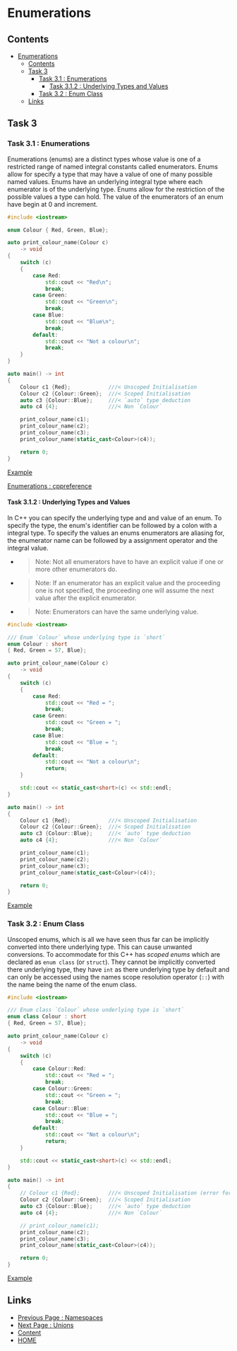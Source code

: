 # Enumerations

## Contents

- [Enumerations](#enumerations)
  - [Contents](#contents)
  - [Task 3](#task-3)
    - [Task 3.1 : Enumerations](#task-31--enumerations)
      - [Task 3.1.2 : Underlying Types and Values](#task-312--underlying-types-and-values)
    - [Task 3.2 : Enum Class](#task-32--enum-class)
  - [Links](#links)

## Task 3

### Task 3.1 : Enumerations

Enumerations (enums) are a distinct types whose value is one of a restricted range of named integral constants called enumerators. Enums allow for specify a type that may have a value of one of many possible named values. Enums have an underlying integral type where each enumerator is of the underlying type. Enums allow for the restriction of the possible values a type can hold. The value of the enumerators of an enum have begin at 0 and increment.

```cxx
#include <iostream>

enum Colour { Red, Green, Blue};

auto print_colour_name(Colour c)
    -> void
{
    switch (c)
    {
        case Red:
            std::cout << "Red\n";
            break;
        case Green:
            std::cout << "Green\n";
            break;
        case Blue:
            std::cout << "Blue\n";
            break;
        default:
            std::cout << "Not a colour\n";
            break;
    }
}

auto main() -> int
{
    Colour c1 {Red};            ///< Unscoped Initialisation
    Colour c2 {Colour::Green};  ///< Scoped Initialisation
    auto c3 {Colour::Blue};     ///< `auto` type deduction
    auto c4 {4};                ///< Non `Colour`

    print_colour_name(c1);
    print_colour_name(c2);
    print_colour_name(c3);
    print_colour_name(static_cast<Colour>(c4));

    return 0;
}
```

[Example](https://www.godbolt.org/z/8PMbxxehb)

[Enumerations : cppreference](https://en.cppreference.com/w/cpp/language/enum)

#### Task 3.1.2 : Underlying Types and Values

In C++ you can specify the underlying type and and value of an enum. To specify the type, the enum's identifier can be followed by a colon with a integral type. To specify the values an enums enumerators are aliasing for, the enumerator name can be followed by a assignment operator and the integral value.

- > Note: Not all enumerators have to have an explicit value if one or more other enumerators do.
- > Note: If an enumerator has an explicit value and the proceeding one is not specified, the proceeding one will assume the next value after the explicit enumerator.
- > Note: Enumerators can have the same underlying value.

```cxx
#include <iostream>

/// Enum `Colour` whose underlying type is `short`
enum Colour : short
{ Red, Green = 57, Blue};

auto print_colour_name(Colour c)
    -> void
{
    switch (c)
    {
        case Red:
            std::cout << "Red = ";
            break;
        case Green:
            std::cout << "Green = ";
            break;
        case Blue:
            std::cout << "Blue = ";
            break;
        default:
            std::cout << "Not a colour\n";
            return;
    }

    std::cout << static_cast<short>(c) << std::endl;
}

auto main() -> int
{
    Colour c1 {Red};            ///< Unscoped Initialisation
    Colour c2 {Colour::Green};  ///< Scoped Initialisation
    auto c3 {Colour::Blue};     ///< `auto` type deduction
    auto c4 {4};                ///< Non `Colour`

    print_colour_name(c1);
    print_colour_name(c2);
    print_colour_name(c3);
    print_colour_name(static_cast<Colour>(c4));

    return 0;
}
```

[Example](https://www.godbolt.org/z/c6E1vjzoK)

### Task 3.2 : Enum Class

Unscoped enums, which is all we have seen thus far can be implicitly converted into there underlying type. This can cause unwanted conversions. To accommodate for this C++ has _scoped enums_ which are declared as `enum class` (or `struct`). They cannot be implicitly converted there underlying type, they have `int` as there underlying type by default and can only be accessed using the names scope resolution operator (`::`) with the name being the name of the enum class.

```cxx
#include <iostream>

/// Enum class `Colour` whose underlying type is `short`
enum class Colour : short
{ Red, Green = 57, Blue};

auto print_colour_name(Colour c)
    -> void
{
    switch (c)
    {
        case Colour::Red:
            std::cout << "Red = ";
            break;
        case Colour::Green:
            std::cout << "Green = ";
            break;
        case Colour::Blue:
            std::cout << "Blue = ";
            break;
        default:
            std::cout << "Not a colour\n";
            return;
    }

    std::cout << static_cast<short>(c) << std::endl;
}

auto main() -> int
{
    // Colour c1 {Red};         ///< Unscoped Initialisation (error for `enum class`)
    Colour c2 {Colour::Green};  ///< Scoped Initialisation
    auto c3 {Colour::Blue};     ///< `auto` type deduction
    auto c4 {4};                ///< Non `Colour`

    // print_colour_name(c1);
    print_colour_name(c2);
    print_colour_name(c3);
    print_colour_name(static_cast<Colour>(c4));

    return 0;
}
```

[Example](https://www.godbolt.org/z/Kqs6rvvMr)

## Links

- [Previous Page : Namespaces](/content/chapter4/tasks/namespaces.md)
- [Next Page : Unions](/content/chapter4/tasks/unions.md)
- [Content](/content/README.md)
- [HOME](/README.md)
